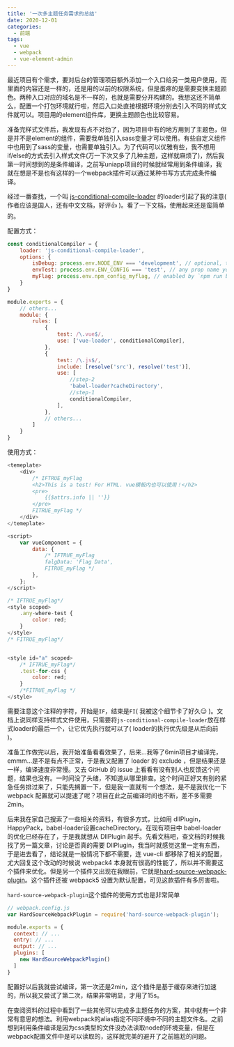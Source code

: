 ```yaml
---
title: '一次多主题任务需求的总结'
date: 2020-12-01
categories:
  - 前端
tags:
  - vue
  - webpack
  - vue-element-admin
---
```


最近项目有个需求，要对后台的管理项目额外添加一个入口给另一类用户使用，而里面的内容还是一样的，还是用的以前的权限系统，但是蛋疼的是需要变换主题颜色。两种入口对应的域名是不一样的，也就是需要分开构建的。我想这还不简单么，配置一个打包环境就行啦，然后入口处直接根据环境分别去引入不同的样式文件就可以。项目用的element组件库，更换主题颜色也比较容易。

准备完样式文件后，我发现有点不对劲了，因为项目中有的地方用到了主题色，但是并不是element的组件，需要我单独引入sass变量才可以使用。有些自定义组件中也用到了sass的变量，也需要单独引入。为了代码可以优雅有些，我不想用if/else的方式去引入样式文件(万一下次又多了几种主题，这样就麻烦了)，然后我第一时间想到的是条件编译，之前写uniapp项目的时候就经常用到条件编译，我就在想是不是也有这样的一个webpack插件可以通过某种书写方式完成条件编译。

经过一番查找，一个叫 [js-conditional-compile-loader](https://github.com/hzsrc/js-conditional-compile-loader) 的loader引起了我的注意( 作者应该是国人，还有中文文档，好评:+1: )。看了一下文档，使用起来还是蛮简单的。

配置方式：
``` js
const conditionalCompiler = {
    loader: 'js-conditional-compile-loader',
    options: {
        isDebug: process.env.NODE_ENV === 'development', // optional, this expression is default
        envTest: process.env.ENV_CONFIG === 'test', // any prop name you want, used for /* IFTRUE_evnTest ...js code... FITRUE_evnTest */
        myFlag: process.env.npm_config_myflag, // enabled by `npm run build --myflag`
    }
}

module.exports = {
    // others...
    module: {
        rules: [
            {
                test: /\.vue$/,
                use: ['vue-loader', conditionalCompiler],
            },
            {
                test: /\.js$/,
                include: [resolve('src'), resolve('test')],
                use: [
                    //step-2
                    'babel-loader?cacheDirectory',
                    //step-1
                    conditionalCompiler,
                ],
            },
            // others...
        ]
    }
}
```
使用方式：
```js
<temeplate>
    <div>
        /* IFTRUE_myFlag
        <h2>This is a test! For HTML. vue模板内也可以使用！</h2>
        <pre>
            {{$attrs.info || ''}}
        </pre>
        FITRUE_myFlag */
    </div>
</temeplate>

<script>
    var vueComponent = {
        data: {
            /* IFTRUE_myFlag
            falgData: 'Flag Data',
            FITRUE_myFlag */
        },
    };
</script>

/* IFTRUE_myFlag*/
<style scoped>
    .any-where-test {
        color: red;
    }
</style>
/* FITRUE_myFlag*/


<style id="a" scoped>
    /* IFTRUE_myFlag*/
    .test-for-css {
        color: red;
    }
    /*FITRUE_myFlag */
</style>
```
需要注意这个注释的字符，开始是```IF```，结束是```FI```( 我被这个细节卡了好久:expressionless: )。文档上说同样支持样式文件使用，只需要将```js-conditional-compile-loader```放在样式loader的最后一个，让它优先执行就可以了( loader的执行优先级是从后向前 )。

准备工作做完以后，我开始准备看看效果了，后来...我等了6min项目才编译完，emmm...是不是有点不正常，于是我又配置了 loader 的 exclude ，但是结果还是一样，编译速度非常慢。又去 GitHub 的 issue 上看看有没有别人也反馈这个问题，结果也没有。一时间没了头绪，不知道从哪里排查。这个时间正好又有别的紧急任务排过来了，只能先搁置一下，但是我一直就有一个想法，是不是我优化一下 webpack 配置就可以提速了呢？项目在此之前编译时间也不断，差不多需要2min。

后来我在家自己搜索了一些相关的资料，有很多方式，比如用 dllPlugin，HappyPack，babel-loader设置cacheDirectory。在现有项目中 babel-loader 的优化已经存在了，于是我就想从 DllPlugin 起手。先看文档吧，查文档的时候我找了另一篇文章，讨论是否真的需要 DllPlugin，我当时就感觉这里一定有东西，于是进去看了，结论就是一般情况下都不需要，连 vue-cli 都移除了相关的配置， 尤大回复这个改动的时候说 webpack4 本身就有很高的性能了，所以并不需要这个插件来优化。但是另一个插件又出现在我眼前，它就是[hard-source-webpack-plugin](https://github.com/mzgoddard/hard-source-webpack-plugin)。这个插件还被 webpack5 设置为默认配置，可见这款插件有多厉害啦。

```hard-source-webpack-plugin```这个插件的使用方式也是非常简单
```js
// webpack.config.js
var HardSourceWebpackPlugin = require('hard-source-webpack-plugin');

module.exports = {
  context: // ...
  entry: // ...
  output: // ...
  plugins: [
    new HardSourceWebpackPlugin()
  ]
}
```
配置好以后我就尝试编译，第一次还是2min，这个插件是基于缓存来进行加速的，所以我又尝试了第二次，结果非常明显，才用了15s。

在查阅资料的过程中看到了一些其他可以完成多主题任务的方案，其中就有一个非常有意思的想法。利用webpack的alias指定不同环境中不同的主题文件名。之前想到利用条件编译是因为css类型的文件没办法读取node的环境变量，但是在webpack配置文件中是可以读取的，这样就完美的避开了之前尴尬的问题。